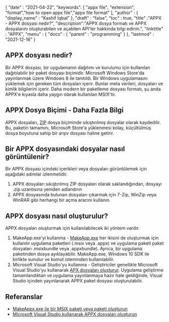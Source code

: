 {
  "date" : "2021-04-22",
  "keywords": [ "appx file", "extension", "format","how to open appx file","appx file format" ],
  "author" : {
    "display_name" : "Kashif Iqbal"
},
  "draft" : "false",
  "toc" : true,
  "title" :"APPX - APPX dosyası nedir?",
  "description":"APPX dosya formatı ve APPX dosyalarını oluşturabilen ve açabilen API'ler hakkında bilgi edinin.",
  "linktitle" : "APPX",
  "menu" : {
    "docs" : {
      "parent" : "programming"
}
},
  "lastmod" : "2021-12-16"
}

## APPX dosyası nedir?

Bir APPX dosyası, bir uygulamanın dağıtımı ve kurulumu için kullanılan dağıtılabilir bir paket dosyası biçimidir. Microsoft Windows Store'da yayınlanmak üzere Windows 8 ile tanıtıldı. Bir Windows uygulamasını yüklemek için gereken tüm dosyaları içerir. Bunlar meta verileri, dosyaları ve kimlik bilgilerini içerir. Daha modern bir paketleme dosyası formatı, şu anda APPX'e kıyasla daha yaygın olarak kullanılan MSIX'tir.

## APPX Dosya Biçimi - Daha Fazla Bilgi

APPX dosyaları, [ZIP](/tr/compression/zip/) dosya biçiminde sıkıştırılmış dosyalar olarak kaydedilir. Bu, paketin tamamını, Microsoft Store'a yüklenmesi kolay, küçültülmüş dosya boyutuna sahip bir arşiv dosyası haline getirir.

## Bir APPX dosyasındaki dosyalar nasıl görüntülenir?

Bir APPX dosyası içindeki içerikleri veya dosyaları görüntülemek için aşağıdaki adımlar izlenmelidir.

1. APPX dosyaları sıkıştırılmış ZIP dosyaları olarak saklandığından, dosyayı .zip uzantısına yeniden adlandırın
1. APPX dosyasında bulunan dosyaları çıkarmak için 7-Zip, WinZip veya WinRAR gibi herhangi bir açma aracını kullanın.

## APPX dosyası nasıl oluşturulur?

APPX dosyaları oluşturmak için kullanılabilecek iki yöntem vardır.

1. MakeApp.exe'yi kullanma - [MakeApp.exe](https://learn.microsoft.com/en-us/windows/msix/package/create-app-package-with-makeappx-tool) her ikisini de oluşturmak için kullanılır uygulama paketleri (.msix veya .appx) ve uygulama paketi paket dosyaları .msixbundle veya .appxbundle). Ayrıca, bir uygulama paketinden dosya ayıklayabilir. MakeApp.exe, Windows 10 SDK ile birlikte sunulur ve komut isteminden kullanılabilir.
1. Microsoft Visual Studio'yu kullanma - Geliştiriciler genellikle Microsoft Visual Studio'yu kullanarak [APX dosyaları oluşturur](https://learn.microsoft.com/en-us/windows/msix/desktop/vs-package-overview). Uygulama geliştirme tamamlandıktan ve uygulama yayınlanmaya hazır hale geldiğinde, Visual Studio içinden yayınlanarak APPX paket dosyası oluşturulabilir.

## Referanslar

* [MakeAppx.exe ile bir MSIX paketi veya paketi oluşturun](https://learn.microsoft.com/en-us/windows/msix/package/create-app-package-with-makeappx-tool)
* [Microsoft Visual Studio kullanarak APPX dosyaları oluşturun](https://learn.microsoft.com/en-us/windows/msix/desktop/vs-package-overview)

